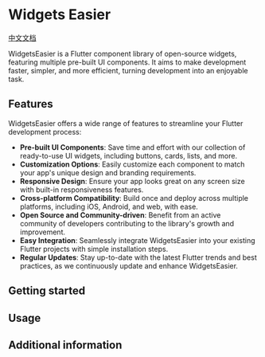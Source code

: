 # Widgets Easier

[中文文档](https://github.com/jacklee1995/widgets_easier/blob/master/README_CN.md)

WidgetsEasier is a Flutter component library of open-source widgets, featuring multiple pre-built UI components. It aims to make development faster, simpler, and more efficient, turning development into an enjoyable task.

## Features


WidgetsEasier offers a wide range of features to streamline your Flutter development process:

- **Pre-built UI Components**: Save time and effort with our collection of ready-to-use UI widgets, including buttons, cards, lists, and more.
- **Customization Options**: Easily customize each component to match your app's unique design and branding requirements.
- **Responsive Design**: Ensure your app looks great on any screen size with built-in responsiveness features.
- **Cross-platform Compatibility**: Build once and deploy across multiple platforms, including iOS, Android, and web, with ease.
- **Open Source and Community-driven**: Benefit from an active community of developers contributing to the library's growth and improvement.
- **Easy Integration**: Seamlessly integrate WidgetsEasier into your existing Flutter projects with simple installation steps.
- **Regular Updates**: Stay up-to-date with the latest Flutter trends and best practices, as we continuously update and enhance WidgetsEasier.


## Getting started


## Usage



## Additional information

